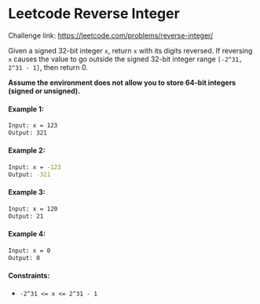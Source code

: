 # Leetcode Reverse Integer

Challenge link: https://leetcode.com/problems/reverse-integer/

Given a signed 32-bit integer `x`, return `x` with its digits reversed. If reversing `x` causes the value to go outside the signed 32-bit integer range `[-2^31, 2^31 - 1]`, then return 0.

****Assume the environment does not allow you to store 64-bit integers (signed or unsigned).****


#### Example 1: ####
```sh
Input: x = 123
Output: 321
```
#### Example 2: ####
```sh
Input: x = -123
Output: -321
```
#### Example 3: ####
```sh
Input: x = 120
Output: 21
```
#### Example 4: ####
```sh
Input: x = 0
Output: 0
```
#### Constraints: ####

- `-2^31 <= x <= 2^31 - 1`
